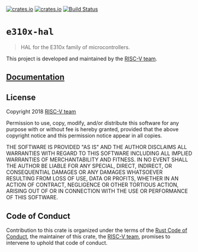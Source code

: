 [![crates.io](https://img.shields.io/crates/d/e310x-hal.svg)](https://crates.io/crates/e310x-hal)
[![crates.io](https://img.shields.io/crates/v/e310x-hal.svg)](https://crates.io/crates/e310x-hal)
[![Build Status](https://travis-ci.org/riscv-rust/e310x-hal.svg?branch=master)](https://travis-ci.org/riscv-rust/e310x-hal)

# `e310x-hal`

> HAL for the E310x family of microcontrollers.

This project is developed and maintained by the [RISC-V team][team].

## [Documentation](https://docs.rs/crate/e310x-hal)

## License

Copyright 2018 [RISC-V team][team]

Permission to use, copy, modify, and/or distribute this software for any purpose
with or without fee is hereby granted, provided that the above copyright notice
and this permission notice appear in all copies.

THE SOFTWARE IS PROVIDED "AS IS" AND THE AUTHOR DISCLAIMS ALL WARRANTIES WITH
REGARD TO THIS SOFTWARE INCLUDING ALL IMPLIED WARRANTIES OF MERCHANTABILITY AND
FITNESS. IN NO EVENT SHALL THE AUTHOR BE LIABLE FOR ANY SPECIAL, DIRECT,
INDIRECT, OR CONSEQUENTIAL DAMAGES OR ANY DAMAGES WHATSOEVER RESULTING FROM LOSS
OF USE, DATA OR PROFITS, WHETHER IN AN ACTION OF CONTRACT, NEGLIGENCE OR OTHER
TORTIOUS ACTION, ARISING OUT OF OR IN CONNECTION WITH THE USE OR PERFORMANCE OF
THIS SOFTWARE.

## Code of Conduct

Contribution to this crate is organized under the terms of the [Rust Code of
Conduct][CoC], the maintainer of this crate, the [RISC-V team][team], promises
to intervene to uphold that code of conduct.

[CoC]: CODE_OF_CONDUCT.md
[team]: https://github.com/rust-embedded/wg#the-riscv-team
